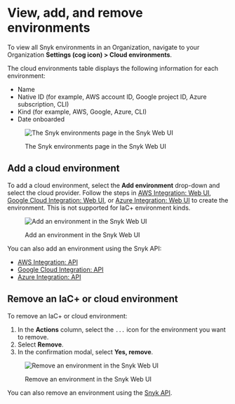 # View, add, and remove environments

To view all Snyk environments in an Organization, navigate to your Organization **Settings (cog icon) > Cloud environments**.

The cloud environments table displays the following information for each environment:

* Name
* Native ID (for example, AWS account ID, Google project ID, Azure subscription, CLI)
* Kind (for example, AWS, Google, Azure, CLI)
* Date onboarded

<figure><img src="../../../../.gitbook/assets/snyk-cloud-environments-page.png" alt="The Snyk environments page in the Snyk Web UI"><figcaption><p>The Snyk environments page in the Snyk Web UI</p></figcaption></figure>

## Add a cloud environment

To add a cloud environment, select the **Add environment** drop-down and select the cloud provider. Follow the steps in [AWS Integration: Web UI](../../cloud-platforms-integrations/aws-integration/aws-integration-web-ui/), [Google Cloud Integration: Web UI](../../cloud-platforms-integrations/google-cloud-integration/google-cloud-integration-web-ui/), or [Azure Integration: Web UI](../../cloud-platforms-integrations/azure-integration-for-cloud-configurations/azure-integration-web-ui/) to create the environment. This is not supported for IaC+ environment kinds.

<figure><img src="../../../../.gitbook/assets/snyk-cloud-environments-page-add-env.png" alt="Add an environment in the Snyk Web UI"><figcaption><p>Add an environment in the Snyk Web UI</p></figcaption></figure>

You can also add an environment using the Snyk API:

* [AWS Integration: API](../../cloud-platforms-integrations/aws-integration/aws-integration-api/)
* [Google Cloud Integration: API](../../cloud-platforms-integrations/google-cloud-integration/google-cloud-integration-api/)
* [Azure Integration: API](../../cloud-platforms-integrations/azure-integration-for-cloud-configurations/snyk-cloud-for-azure-api/)

## Remove an IaC+ or cloud environment

To remove an IaC+ or cloud environment:

1. In the **Actions** column, select the `...` icon for the environment you want to remove.
2. Select **Remove**.
3. In the confirmation modal, select **Yes, remove**.

<figure><img src="../../../../.gitbook/assets/snyk-cloud-remove-env-ui.png" alt="Remove an environment in the Snyk Web UI"><figcaption><p>Remove an environment in the Snyk Web UI</p></figcaption></figure>

You can also remove an environment using the [Snyk API](remove-an-environment.md#api).
